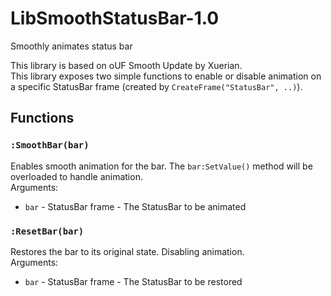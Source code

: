 # LibSmoothStatusBar-1.0

Smoothly animates status bar

This library is based on oUF Smooth Update by Xuerian.  
This library exposes two simple functions to enable or disable animation on a specific StatusBar frame (created by `CreateFrame("StatusBar", ..)`).


## Functions

### `:SmoothBar(bar)`
Enables smooth animation for the bar. The `bar:SetValue()` method will be overloaded to handle animation.  
Arguments:
* `bar` - StatusBar frame - The StatusBar to be animated


### `:ResetBar(bar)`
Restores the bar to its original state. Disabling animation.  
Arguments:
* `bar` - StatusBar frame - The StatusBar to be restored
